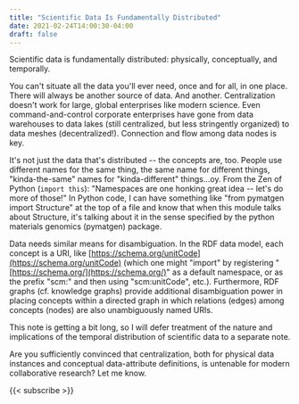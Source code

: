 ```yaml
---
title: "Scientific Data Is Fundamentally Distributed"
date: 2021-02-24T14:00:30-04:00
draft: false
---
```


Scientific data is fundamentally distributed: physically, conceptually, and temporally.

You can't situate all the data you'll ever need, once and for all, in one place. There will always be another source of
data. And another. Centralization doesn't work for large, global enterprises like modern science. Even
command-and-control corporate enterprises have gone from data warehouses to data lakes (still centralized, but less
stringently organized) to data meshes (decentralized!). Connection and flow among data nodes is key.

It's not just the data that's distributed -- the concepts are, too. People use different names for the same thing, the
same name for different things, "kinda-the-same" names for "kinda-different" things...oy. From the Zen of Python
(`import this`): "Namespaces are one honking great idea -- let's do more of those!" In Python code, I can have something
like "from pymatgen import Structure" at the top of a file and know that when this module talks about Structure, it's
talking about it in the sense specified by the python materials genomics (pymatgen) package.

Data needs similar means for disambiguation. In the RDF data model, each concept is a URI, like
[https://schema.org/unitCode](https://schema.org/unitCode) (which one might "import" by registering
"[https://schema.org/](https://schema.org/)" as a default namespace, or as the prefix "scm:" and then using
"scm:unitCode", etc.). Furthermore, RDF graphs (cf. knowledge graphs) provide additional disambiguation power in placing
concepts within a directed graph in which relations (edges) among concepts (nodes) are also unambiguously named URIs.

This note is getting a bit long, so I will defer treatment of the nature and implications of the temporal distribution
of scientific data to a separate note.

Are you sufficiently convinced that centralization, both for physical data instances and conceptual data-attribute
definitions, is untenable for modern collaborative research? Let me know.


{{< subscribe >}}

